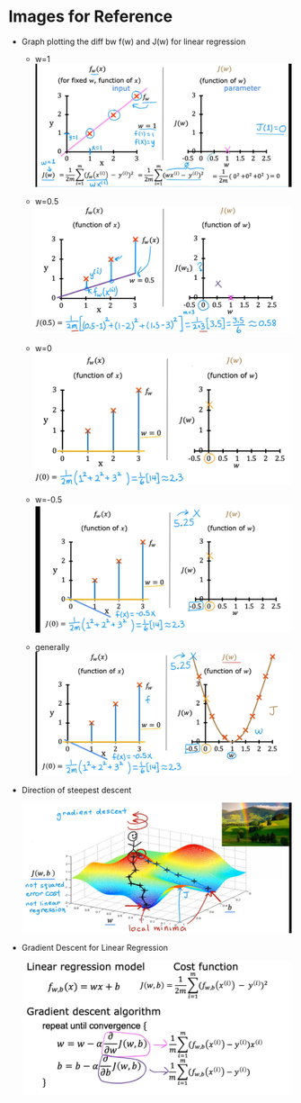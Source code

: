 # Images for Reference

- Graph plotting the diff bw f(w) and J(w) for linear regression
    - w=1
    ![alt text](image.png)

    - w=0.5
    ![alt text](image-1.png)

    - w=0
    ![alt text](image-2.png)

    - w=-0.5
    ![alt text](image-4.png)

    - generally
    ![alt text](image-5.png)

- Direction of steepest descent

    ![alt text](image-6.png)

- Gradient Descent for Linear Regression

    ![alt text](image-7.png)
    